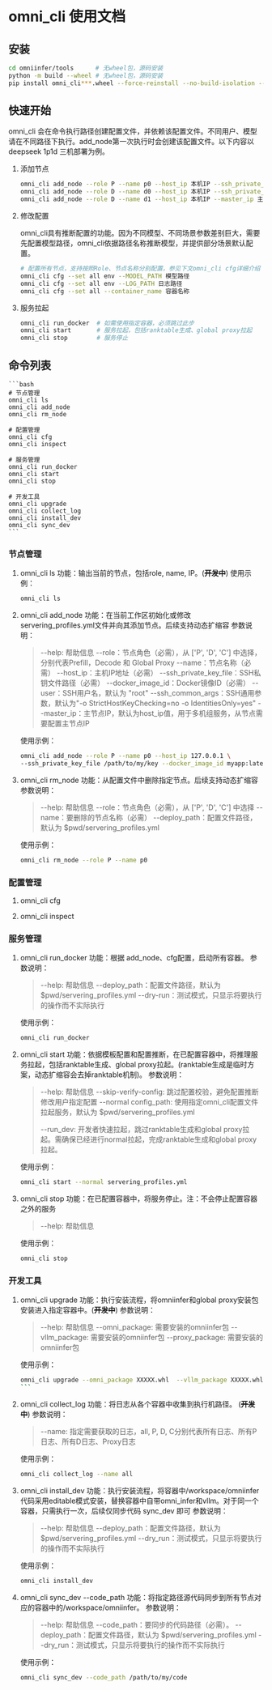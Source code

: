 # omni_cli 使用文档

## 安装

```bash
cd omniinfer/tools      # 无wheel包，源码安装
python -m build --wheel # 无wheel包，源码安装
pip install omni_cli***.wheel --force-reinstall --no-build-isolation --no-deps
```

## 快速开始

omni_cli 会在命令执行路径创建配置文件，并依赖该配置文件。不同用户、模型请在不同路径下执行。add_node第一次执行时会创建该配置文件。以下内容以deepseek 1p1d 三机部署为例。

1. 添加节点
   
   ```bash
   omni_cli add_node --role P --name p0 --host_ip 本机IP --ssh_private_key_file 本机SSH_KEY文件 --docker_image_id 镜像
   omni_cli add_node --role D --name d0 --host_ip 本机IP --ssh_private_key_file 本机SSH_KEY文件 --docker_image_id 镜像
   omni_cli add_node --role D --name d1 --host_ip 本机IP --master_ip 主D节点IP --ssh_private_key_file 本机SSH_KEY文件 --docker_image_id 镜像
   ```

2. 修改配置

   omni_cli具有推断配置的功能。因为不同模型、不同场景参数差别巨大，需要先配置模型路径，omni_cli依据路径名称推断模型，并提供部分场景默认配置。
   
   ```bash
   # 配置所有节点，支持按照Role、节点名称分别配置，参见下文omni_cli cfg详细介绍
   omni_cli cfg --set all env --MODEL_PATH 模型路径
   omni_cli cfg --set all env --LOG_PATH 日志路径
   omni_cli cfg --set all --container_name 容器名称
   ```

3. 服务拉起
   
   ```bash
   omni_cli run_docker  # 如需使用指定容器，必须跳过此步
   omni_cli start       # 服务拉起，包括ranktable生成、global proxy拉起
   omni_cli stop        # 服务停止
   ```

## 命令列表

    ```bash
    # 节点管理
    omni_cli ls
    omni_cli add_node
    omni_cli rm_node
    
    # 配置管理
    omni_cli cfg
    omni_cli inspect
    
    # 服务管理
    omni_cli run_docker
    omni_cli start
    omni_cli stop 
    
    # 开发工具
    omni_cli upgrade
    omni_cli collect_log
    omni_cli install_dev
    omni_cli sync_dev
    ```

### 节点管理

1. omni_cli ls
   功能：输出当前的节点，包括role, name, IP。(~~**开发中**~~)
   使用示例：
   
   ```bash
   omni_cli ls
   ```

2. omni_cli add_node
   功能：在当前工作区初始化或修改servering_profiles.yml文件并向其添加节点。后续支持动态扩缩容
   参数说明：
   
   > --help: 帮助信息
   > --role：节点角色（必需），从 ['P', 'D', 'C'] 中选择，分别代表Prefill，Decode 和 Global Proxy
   > --name：节点名称（必需）
   > --host_ip：主机IP地址（必需）
   > --ssh_private_key_file：SSH私钥文件路径（必需）
   > --docker_image_id：Docker镜像ID（必需） 
   > --user：SSH用户名，默认为 "root"
   > --ssh_common_args：SSH通用参数，默认为"-o StrictHostKeyChecking=no -o IdentitiesOnly=yes"
   >  --master_ip：主节点IP，默认为host_ip值，用于多机组服务，从节点需要配置主节点IP
   
   使用示例：
   
   ```bash
   omni_cli add_node --role P --name p0 --host_ip 127.0.0.1 \
   --ssh_private_key_file /path/to/my/key --docker_image_id myapp:latest
   ```

3. omni_cli rm_node
   功能：从配置文件中删除指定节点。后续支持动态扩缩容
    参数说明：
   
   > --help: 帮助信息
   > --role：节点角色（必需），从 ['P', 'D', 'C'] 中选择
   > --name：要删除的节点名称（必需）
   > --deploy_path：配置文件路径，默认为 $pwd/servering_profiles.yml
   
    使用示例：
   
   ```bash
   omni_cli rm_node --role P --name p0
   ```

### 配置管理

1. omni_cli cfg

2. omni_cli inspect

### 服务管理

1. omni_cli run_docker
    功能：根据 add_node、cfg配置，启动所有容器。
    参数说明：
   
   > --help: 帮助信息
   > --deploy_path：配置文件路径，默认为 $pwd/servering_profiles.yml
   > --dry-run：测试模式，只显示将要执行的操作而不实际执行
   
    使用示例：
   
   ```bash
   omni_cli run_docker
   ```

2. omni_cli start
   功能：依据模板配置和配置推断，在已配置容器中，将推理服务拉起，包括ranktable生成、global proxy拉起。(ranktable生成是临时方案，动态扩缩容会去掉ranktable机制)。
   参数说明：
   
   > --help: 帮助信息
   > --skip-verify-config:  跳过配置校验，避免配置推断修改用户指定配置
   > --normal config_path:  使用指定omni_cli配置文件拉起服务，默认为 $pwd/servering_profiles.yml
   > 
   > --run_dev: 开发者快速拉起，跳过ranktable生成和global proxy拉起。需确保已经进行normal拉起，完成ranktable生成和global proxy拉起。
   
   使用示例：
   
   ```bash
   omni_cli start --normal servering_profiles.yml
   ```

3. omni_cli stop
   功能：在已配置容器中，将服务停止。注：不会停止配置容器之外的服务
   
   > --help: 帮助信息
   
   使用示例：
   
   ```bash
   omni_cli stop
   ```

### 开发工具

1. omni_cli upgrade
    功能：执行安装流程，将omniinfer和global proxy安装包安装进入指定容器中。(~~**开发中**~~)
    参数说明：
   
   > --help: 帮助信息
   > --omni_package:  需要安装的omniinfer包
   > --vllm_package:  需要安装的omniinfer包
   > --proxy_package: 需要安装的omniinfer包
   
    使用示例：
   
   ```bash
   omni_cli upgrade --omni_package XXXXX.whl  --vllm_package XXXXX.whl --proxy_package XXXXX.rpm
   ``` 
   ```

2. omni_cli collect_log
    功能：将日志从各个容器中收集到执行机路径。 (~~**开发中**~~)
    参数说明：
   
   > --name: 指定需要获取的日志，all, P, D, C分别代表所有日志、所有P日志、所有D日志、Proxy日志
   
    使用示例：
   
   ```bash
   omni_cli collect_log --name all
   ```

3. omni_cli install_dev
    功能：执行安装流程，将容器中/workspace/omniinfer代码采用editable模式安装，替换容器中自带omni_infer和vllm。对于同一个容器，只需执行一次，后续仅同步代码 sync_dev 即可
    参数说明：
   
   > --help: 帮助信息
   > --deploy_path：配置文件路径，默认为 $pwd/servering_profiles.yml
   > --dry_run：测试模式，只显示将要执行的操作而不实际执行 
   
    使用示例：
   
   ```bash
   omni_cli install_dev
   ```

4. omni_cli sync_dev --code_path
    功能：将指定路径源代码同步到所有节点对应的容器中的/workspace/omniinfer。
    参数说明：
   
   > --help: 帮助信息
   > --code_path：要同步的代码路径（必需）。
   > --deploy_path：配置文件路径，默认为 $pwd/servering_profiles.yml
   > --dry_run：测试模式，只显示将要执行的操作而不实际执行
   
    使用示例：
   
   ```bash
   omni_cli sync_dev --code_path /path/to/my/code
   ```